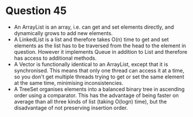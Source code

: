 # Question 45

- An ArrayList is an array, i.e. can get and set elements directly, and dynamically grows to add new elements.
- A LinkedList is a list and therefore takes O(n) time to get and set elements as the list has to be traversed from the head to the element in question. However it implements Queue in addition to List and therefore has access to additional methods.
- A Vector is functionally identical to an ArrayList, except that it is synchronised. This means that only one thread can access it at a time, so you don't get multiple threads trying to get or set the same element at the same time, minimising inconsistencies.
- A TreeSet organises elements into a balanced binary tree in ascending order using a comparator. This has the advantage of being faster on average than all three kinds of list (taking O(logn) time), but the disadvantage of not preserving insertion order.
